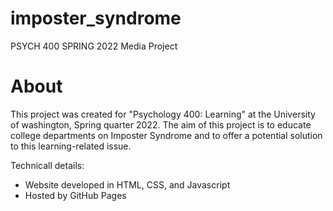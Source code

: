 # imposter_syndrome

PSYCH 400 SPRING 2022 Media Project

# About

This project was created for "Psychology 400: Learning" at the University of washington, Spring quarter 2022. The aim of this project is to educate college departments on Imposter Syndrome and to offer a potential solution to this learning-related issue.

Technicall details:

* Website developed in HTML, CSS, and Javascript
* Hosted by GitHub Pages